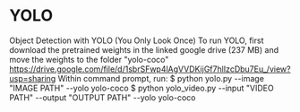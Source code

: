 # YOLO
Object Detection with YOLO (You Only Look Once)
To run YOLO, first download the pretrained weights in the linked google drive (237 MB) and move the weights to the folder "yolo-coco"
https://drive.google.com/file/d/1sbrSFwp4lAgVVDKijGf7hlIzcDbu7Eu_/view?usp=sharing
Within command prompt, run: 
$ python yolo.py --image "IMAGE PATH" --yolo yolo-coco
$ python yolo_video.py --input "VIDEO PATH" --output "OUTPUT PATH" --yolo yolo-coco

